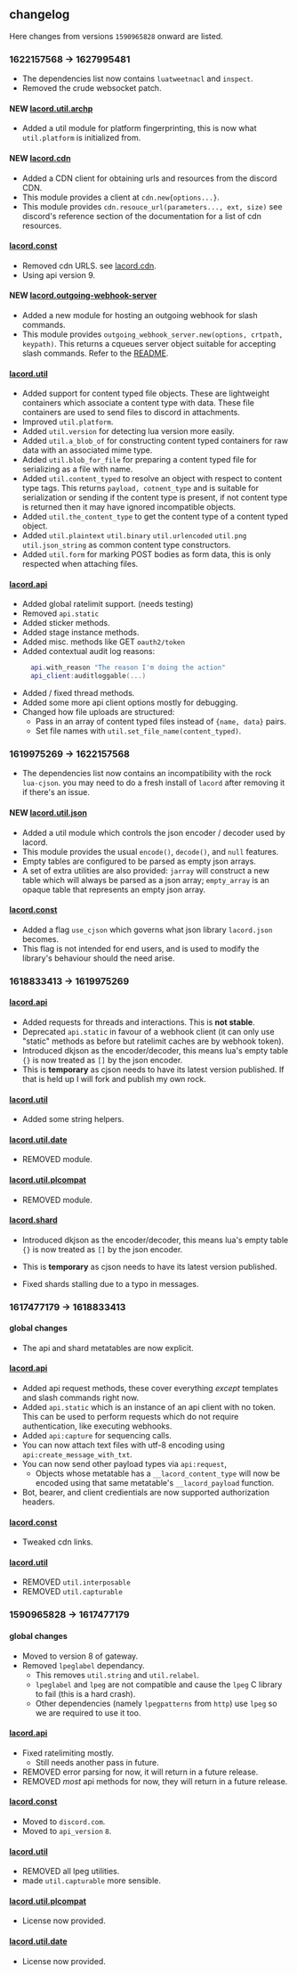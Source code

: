## changelog

Here changes from versions `1590965828` onward are listed.

### 1622157568 -> 1627995481

- The dependencies list now contains `luatweetnacl` and `inspect`.
- Removed the crude websocket patch.

#### NEW [lacord.util.archp](src/archp.c)

- Added a util module for platform fingerprinting, this is now what `util.platform` is initialized from.

#### NEW [lacord.cdn](lua/lacord/cdn.lua)

- Added a CDN client for obtaining urls and resources from the discord CDN.
- This module provides a client at `cdn.new{options...}`.
- This module provides `cdn.resouce_url(parameters..., ext, size)` see discord's reference section
  of the documentation for a list of cdn resources.

#### [lacord.const](lua/lacord/const.lua)

- Removed cdn URLS. see [lacord.cdn](lua/lacord/cdn.lua).
- Using api version 9.

#### NEW [lacord.outgoing-webhook-server](lua/lacord/outgoing-webhook-server.lua)

- Added a new module for hosting an outgoing webhook for slash commands.
- This module provides `outgoing_webhook_server.new(options, crtpath, keypath)`.
  This returns a cqueues server object suitable for accepting slash commands.
  Refer to the [README](README.md#slash-commands).



#### [lacord.util](lua/lacord/util/init.lua)

- Added support for content typed file objects.
  These are lightweight containers which associate a content type with data.
  These file containers are used to send files to discord in attachments.
- Improved `util.platform`.
- Added `util.version` for detecting lua version more easily.
- Added `util.a_blob_of` for constructing content typed containers for raw data with
  an associated mime type.
- Added `util.blob_for_file` for preparing a content typed file for serializing as a file with name.
- Added `util.content_typed` to resolve an object with respect to content type tags.
  This returns `payload, cotnent_type` and is suitable for serialization or sending if the content type is present, if not content type is returned then it may have ignored incompatible objects.
- Added `util.the_content_type` to get the content type of a content typed object.
- Added `util.plaintext` `util.binary` `util.urlencoded` `util.png` `util.json_string`
  as common content type constructors.
- Added `util.form` for marking POST bodies as form data, this is only respected when attaching files.

#### [lacord.api](lua/lacord/api.lua)

- Added global ratelimit support. (needs testing)
- Removed `api.static`
- Added sticker methods.
- Added stage instance methods.
- Added misc. methods like GET `oauth2/token`
- Added contextual audit log reasons:
  ```lua
    api.with_reason "The reason I'm doing the action"
    api_client:auditloggable(...)
  ```
- Added / fixed thread methods.
- Added some more api client options mostly for debugging.
- Changed how file uploads are structured:
  - Pass in an array of content typed files instead of `{name, data}` pairs.
  - Set file names with `util.set_file_name(content_typed)`.


### 1619975269 -> 1622157568

- The dependencies list now contains an incompatibility with the rock `lua-cjson`.
  you may need to do a fresh install of `lacord` after removing it if there's an issue.

#### NEW [lacord.util.json](lua/lacord/util/json.lua)

- Added a util module which controls the json encoder / decoder used by lacord.
- This module provides the usual `encode()`, `decode()`, and `null` features.
- Empty tables are configured to be parsed as empty json arrays.
- A set of extra utilities are also provided: `jarray` will construct a new table
  which will always be parsed as a json array; `empty_array` is an opaque table
  that represents an empty json array.

#### [lacord.const](lua/lacord/const.lua)

- Added a flag `use_cjson` which governs what json library `lacord.json` becomes.
- This flag is not intended for end users, and is used to modify the library's behaviour
  should the need arise.

### 1618833413 -> 1619975269

#### [lacord.api](lua/lacord/api.lua)

- Added requests for threads and interactions. This is **not stable**.
- Deprecated `api.static` in favour of a webhook client (it can only use "static" methods as before but ratelimit caches are by webhook token).
- Introduced dkjson as the encoder/decoder, this means lua's empty table `{}` is now treated as `[]` by the json encoder.
- This is **temporary** as cjson needs to have its latest version published. If that is held up I will fork and publish my own rock.

#### [lacord.util](lua/lacord/util/init.lua)

- Added some string helpers.

#### [lacord.util.date]()

- REMOVED module.

#### [lacord.util.plcompat]()

- REMOVED module.

#### [lacord.shard](lua/lacord/shard.lua)

- Introduced dkjson as the encoder/decoder, this means lua's empty table `{}` is now treated as `[]` by the json encoder.
- This is **temporary** as cjson needs to have its latest version published.

- Fixed shards stalling due to a typo in messages.

### 1617477179 -> 1618833413

#### global changes

- The api and shard metatables are now explicit.

#### [lacord.api](lua/lacord/api.lua)

- Added api request methods, these cover everything *except* templates and slash commands right now.
- Added `api.static` which is an instance of an api client with no token.
  This can be used to perform requests which do not require authentication, like executing webhooks.
- Added `api:capture` for sequencing calls.
- You can now attach text files with utf-8 encoding using `api:create_message_with_txt`.
- You can now send other payload types via `api:request`,
    - Objects whose metatable has a `__lacord_content_type` will now be encoded using that
      same metatable's `__lacord_payload` function.
- Bot, bearer, and client credientials are now supported authorization headers.

#### [lacord.const](lua/lacord/const.lua)

- Tweaked cdn links.

#### [lacord.util](lua/lacord/util/init.lua)

- REMOVED `util.interposable`
- REMOVED `util.capturable`


### 1590965828 -> 1617477179

#### global changes

- Moved to version 8 of gateway.
- Removed `lpeglabel` dependancy.
    - This removes `util.string` and `util.relabel`.
    - `lpeglabel` and `lpeg` are not compatible and cause the `lpeg` C library to fail (this is a hard crash).
    - Other dependencies (namely `lpegpatterns` from `http`) use `lpeg` so we are required to use it too.



#### [lacord.api](lua/lacord/api.lua)

- Fixed ratelimiting mostly.
    - Still needs another pass in future.
- REMOVED error parsing for now, it will return in a future release.
- REMOVED *most* api methods for now, they will return in a future release.

#### [lacord.const](lua/lacord/const.lua)

- Moved to `discord.com`.
- Moved to `api_version` `8`.

#### [lacord.util](lua/lacord/util/init.lua)

- REMOVED all lpeg utilities.
- made `util.capturable` more sensible.

#### [lacord.util.plcompat](lua/lacord/util/plcompat.lua)

- License now provided.

#### [lacord.util.date](lua/lacord/util/plcompat.lua)

- License now provided.